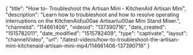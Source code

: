{
    "title": "How to- Troubleshoot the Artisan Mini - KitchenAid Artisan Mini",
    "description": "Learn how to troubleshoot and how to resolve operating interruptions on the KitchenAid\u00ae Artisan\u00ae Mini Stand Mixer.",
    "channelid": "114661406",
    "videoid": "137390716",
    "date_created": "1515782011",
    "date_modified": "1515782409",
    "type": "captivate",
    "layout": "channelVideo",
    "url": "\/latest-videos\/how-to-troubleshoot-the-artisan-mini-kitchenaid-artisan-mini-mp4\/114661406-137390716"
}